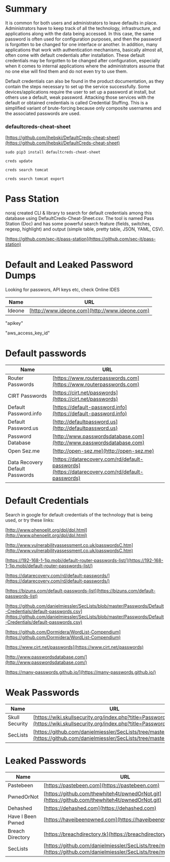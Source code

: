 # Summary
It is common for both users and administrators to leave defaults in place. Administrators have to keep track of all the technology, infrastructure, and applications along with the data being accessed. In this case, the same password is often used for configuration purposes, and then the password is forgotten to be changed for one interface or another. In addition, many applications that work with authentication mechanisms, basically almost all, often come with default credentials after installation. These default credentials may be forgotten to be changed after configuration, especially when it comes to internal applications where the administrators assume that no one else will find them and do not even try to use them.

Default credentials can also be found in the product documentation, as they contain the steps necessary to set up the service successfully. Some devices/applications require the user to set up a password at install, but others use a default, weak password. Attacking those services with the default or obtained credentials is called Credential Stuffing. This is a simplified variant of brute-forcing because only composite usernames and the associated passwords are used.

### defaultcreds-cheat-sheet

[https://github.com/ihebski/DefaultCreds-cheat-sheet](https://github.com/ihebski/DefaultCreds-cheat-sheet)

`sudo pip3 install defaultcreds-cheat-sheet`

`creds update`

`creds search tomcat`

`creds search tomcat export`

# Pass Station

noraj created CLI & library to search for default credentials among this database using DefaultCreds-Cheat-Sheet.csv. The tool is named Pass Station (Doc) and has some powerful search feature (fields, switches, regexp, highlight) and output (simple table, pretty table, JSON, YAML, CSV).

[https://github.com/sec-it/pass-station](https://github.com/sec-it/pass-station)

# Default and Leaked Password Dumps

Looking for passwors, API keys etc, check Online IDES

|**Name**|**URL**|
|-|-|
|Ideone|[http://www.ideone.com](http://www.ideone.com)|

"apikey"

"aws_access_key_id"

# Default passwords

|**Name**|**URL**|
|-|-|
|Router Passwords|[https://www.routerpasswords.com](https://www.routerpasswords.com)|
|CIRT Passwords|[https://cirt.net/passwords](https://cirt.net/passwords)|
|Default Password.info|[https://default-password.info](https://default-password.info)|
|Default Password.us|[http://defaultpassword.us](http://defaultpassword.us)|
|Password Database|[http://www.passwordsdatabase.com](http://www.passwordsdatabase.com)|
|Open Sez.me|[http://open-sez.me](http://open-sez.me)|
|Data Recovery Default Passwords|[https://datarecovery.com/rd/default-passwords](https://datarecovery.com/rd/default-passwords)|

# Default Credentials

Search in google for default credentials of the technology that is being used, or try these links:

[http://www.phenoelit.org/dpl/dpl.html](http://www.phenoelit.org/dpl/dpl.html)

[http://www.vulnerabilityassessment.co.uk/passwordsC.htm](http://www.vulnerabilityassessment.co.uk/passwordsC.htm)

[https://192-168-1-1ip.mobi/default-router-passwords-list/](https://192-168-1-1ip.mobi/default-router-passwords-list/)

[https://datarecovery.com/rd/default-passwords/](https://datarecovery.com/rd/default-passwords/)

[https://bizuns.com/default-passwords-list](https://bizuns.com/default-passwords-list)

[https://github.com/danielmiessler/SecLists/blob/master/Passwords/Default-Credentials/default-passwords.csv](https://github.com/danielmiessler/SecLists/blob/master/Passwords/Default-Credentials/default-passwords.csv)

[https://github.com/Dormidera/WordList-Compendium](https://github.com/Dormidera/WordList-Compendium)

[https://www.cirt.net/passwords](https://www.cirt.net/passwords)

[http://www.passwordsdatabase.com/](http://www.passwordsdatabase.com/)

[https://many-passwords.github.io/](https://many-passwords.github.io/)

# Weak Passwords

|**Name**|**URL**|
|-|-|
|Skull Security|[https://wiki.skullsecurity.org/index.php?title=Passwords](https://wiki.skullsecurity.org/index.php?title=Passwords)|
|SecLists|[https://github.com/danielmiessler/SecLists/tree/master/Passwords](https://github.com/danielmiessler/SecLists/tree/master/Passwords)|

# Leaked Passwords

|**Name**|**URL**|
|-|-|
|Pastebeen|[https://pastebeen.com](https://pastebeen.com)|
|PwnedOrNot|[https://github.com/thewhiteh4t/pwnedOrNot.git](https://github.com/thewhiteh4t/pwnedOrNot.git)|
|Dehashed|[https://dehashed.com](https://dehashed.com)|
|Have I Been Pwned|[https://haveibeenpwned.com](https://haveibeenpwned.com)|
|Breach Directory|[https://breachdirectory.tk](https://breachdirectory.tk)|
|SecLists|[https://github.com/danielmiessler/SecLists/tree/master/Passwords](https://github.com/danielmiessler/SecLists/tree/master/Passwords)|